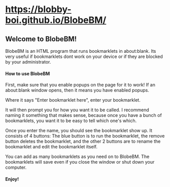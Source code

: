 # https://blobby-boi.github.io/BlobeBM/
## Welcome to BlobeBM!
BlobeBM is an HTML program that runs bookmarklets in about:blank. Its very useful if bookmarklets dont work on your device or if they are blocked by your administrator.
#### How to use BlobeBM
First, make sure that you enable popups on the page for it to work! If an about:blank window opens, then it means you have enabled popups.

Where it says "Enter bookmarklet here", enter your bookmarklet.

It will then prompt you for how you want it to be called. I recommend naming it something that makes sense, because once you have a bunch of bookmarklets, you want it to be easy to tell which one's which.

Once you enter the name, you should see the bookmarklet show up. It consists of 4 buttons: The blue button is to run the bookmarklet, the remove button deletes the bookmarklet, and the other 2 buttons are to rename the bookmarklet and edit the bookmarklet itself.

You can add as many bookmarklets as you need on to BlobeBM. The bookmarklets will save even if you close the window or shut down your computer.

#### Enjoy!
